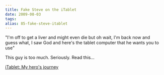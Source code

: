 ```yaml
---
title: Fake Steve on the iTablet
date: 2009-08-03
tags: 
alias: 85-fake-steve-itablet
---
```


"I'm off to get a liver and might even die but oh wait, I'm back now and guess what, I saw God and here's the tablet computer that he wants you to use"

This guy is too much. Seriously. Read this...

[iTablet: My hero's journey](http://feedproxy.google.com/~r/TheSecretDiaryOfSteveJobs/~3/1URP2VRV_Yo/itablet-my-heros-journey.html)

